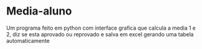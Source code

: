# Media-aluno
 Um programa feito em python com interface grafica que calcula a media 1 e 2,  diz se esta aprovado ou reprovado e salva em excel gerando uma tabela automaticamente
